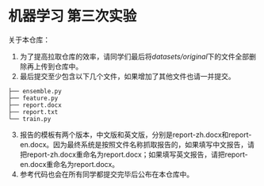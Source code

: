 # 机器学习 第三次实验

关于本仓库：

1. 为了提高拉取仓库的效率，请同学们最后将*datasets/original*下的文件全部删除再上传到仓库中。
2. 最后提交至少包含以下几个文件，如果增加了其他文件也请一并提交。
```
├── ensemble.py
├── feature.py
├── report.docx
├── report.txt
└── train.py
```
3. 报告的模板有两个版本，中文版和英文版，分别是report-zh.docx和report-en.docx。因为最终系统是按照文件名称抓取报告的，如果填写中文报告，请把report-zh.docx重命名为report.docx；如果填写英文报告，请把report-en.docx重命名为report.docx。
4. 参考代码也会在所有同学都提交完毕后公布在本仓库中。
